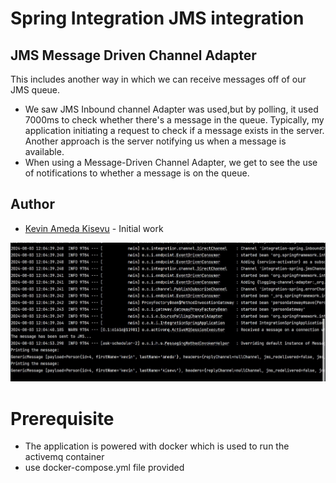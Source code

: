 # Spring Integration JMS integration
## JMS Message Driven Channel Adapter


This includes another way in which we can receive messages off of our JMS queue.
* We saw JMS Inbound channel Adapter was used,but by polling, it used 7000ms to check whether there's a message in the queue.
  Typically, my application initiating a request to check if a message exists in the server.
  Another approach is the server notifying us when a message is available.
* When using a Message-Driven Channel Adapter, we get to see the use of notifications to whether a message is on the queue.

## Author

- [Kevin Ameda Kisevu](https://github.com/kisevu) - Initial work


![read messages off the queue with jms](https://github.com/kisevu/Spring-integration-/blob/jms-integrations/src/main/resources/static/read-message-from-queue.JPG)
# Prerequisite
* The application is powered with docker which is used to run the activemq container
* use docker-compose.yml file provided
